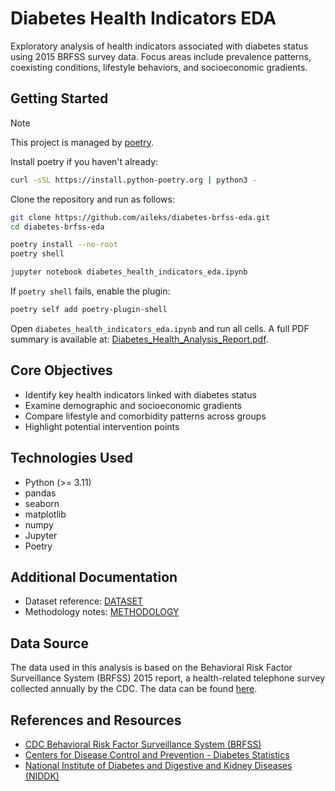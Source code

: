 # Diabetes Health Indicators EDA

Exploratory analysis of health indicators associated with diabetes status using 2015 BRFSS survey data. Focus areas include prevalence patterns, coexisting conditions, lifestyle behaviors, and socioeconomic gradients.

## Getting Started

> [!NOTE]
> This project is managed by [poetry](https://python-poetry.org/docs/).

Install poetry if you haven't already:

```bash
curl -sSL https://install.python-poetry.org | python3 -
```

Clone the repository and run as follows:

```bash
git clone https://github.com/aileks/diabetes-brfss-eda.git
cd diabetes-brfss-eda

poetry install --no-root
poetry shell

jupyter notebook diabetes_health_indicators_eda.ipynb
```

If `poetry shell` fails, enable the plugin:

```bash
poetry self add poetry-plugin-shell
```

Open `diabetes_health_indicators_eda.ipynb` and run all cells. A full PDF summary is available at: [Diabetes_Health_Analysis_Report.pdf](./Diabetes_Health_Analysis_Report.pdf).

## Core Objectives

- Identify key health indicators linked with diabetes status
- Examine demographic and socioeconomic gradients
- Compare lifestyle and comorbidity patterns across groups
- Highlight potential intervention points

## Technologies Used

- Python (>= 3.11)
- pandas
- seaborn
- matplotlib
- numpy
- Jupyter
- Poetry

## Additional Documentation

- Dataset reference: [DATASET](./docs/DATASET.md)
- Methodology notes: [METHODOLOGY](./docs/methodology.md)

## Data Source

The data used in this analysis is based on the Behavioral Risk Factor Surveillance System (BRFSS) 2015 report, a health-related telephone survey collected annually by the CDC. The data can be found [here](https://www.kaggle.com/datasets/alexteboul/diabetes-health-indicators-dataset).

## References and Resources

- [CDC Behavioral Risk Factor Surveillance System (BRFSS)](https://www.cdc.gov/brfss/index.html)
- [Centers for Disease Control and Prevention - Diabetes Statistics](https://www.cdc.gov/diabetes/php/data-research/index.html)
- [National Institute of Diabetes and Digestive and Kidney Diseases (NIDDK)](https://www.niddk.nih.gov/)
